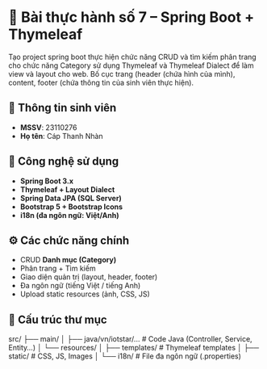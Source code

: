 # 📝 Bài thực hành số 7 – Spring Boot + Thymeleaf
Tạo project spring boot thực hiện chức năng CRUD và tìm kiếm phân trang cho chức năng Category sử dụng Thymeleaf và Thymeleaf Dialect để làm view và layout cho web. Bố cục trang (header (chứa hình của mình), content, footer (chứa thông tin của sinh viên thực hiện).
## 📌 Thông tin sinh viên
- **MSSV**: 23110276  
- **Họ tên**: Cáp Thanh Nhàn   

## 🚀 Công nghệ sử dụng
- **Spring Boot 3.x**
- **Thymeleaf + Layout Dialect**
- **Spring Data JPA (SQL Server)**
- **Bootstrap 5 + Bootstrap Icons**
- **i18n (đa ngôn ngữ: Việt/Anh)**

## ⚙️ Các chức năng chính
- CRUD **Danh mục (Category)**
- Phân trang + Tìm kiếm
- Giao diện quản trị (layout, header, footer)
- Đa ngôn ngữ (tiếng Việt / tiếng Anh)
- Upload static resources (ảnh, CSS, JS)

## 📂 Cấu trúc thư mục
src/
├── main/
│ ├── java/vn/iotstar/... # Code Java (Controller, Service, Entity…)
│ └── resources/
│ ├── templates/ # Thymeleaf templates
│ ├── static/ # CSS, JS, Images
│ └── i18n/ # File đa ngôn ngữ (.properties)
